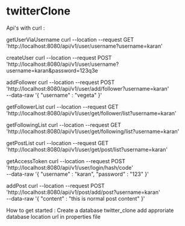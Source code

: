 # twitterClone
Api's with curl :

getUserViaUsername
curl --location --request GET 'http://localhost:8080/api/v1/user/username?username=karan' 

createUser
curl --location --request POST 'http://localhost:8080/api/v1/user/username?username=karan&password=123q3e

addFollower
curl --location --request POST 'http://localhost:8080/api/v1/user/add/follower?username=karan' \
--data-raw '{
    "username" : "vegeta"
}'

getFollowerList
curl --location --request GET 'http://localhost:8080/api/v1/user/get/follower/list?username=karan'

getFollowingList
curl --location --request GET 'http://localhost:8080/api/v1/user/get/following/list?username=karan'

getPostList
curl --location --request GET 'http://localhost:8080/api/v1/user/get/post/list?username=karan'

getAccessToken
curl --location --request POST 'http://localhost:8080/api/v1/user/login/hash/code' \
--data-raw '{
    "username" : "karan",
    "password" : "123"
}'

addPost
curl --location --request POST 'http://localhost:8080/api/v1/post/add/post?username=karan' \
--data-raw '{
    "content" : "this is normal post content"
}'




How to get started : 
Create a database twitter_clone 
add approriate database location url in properties file 
